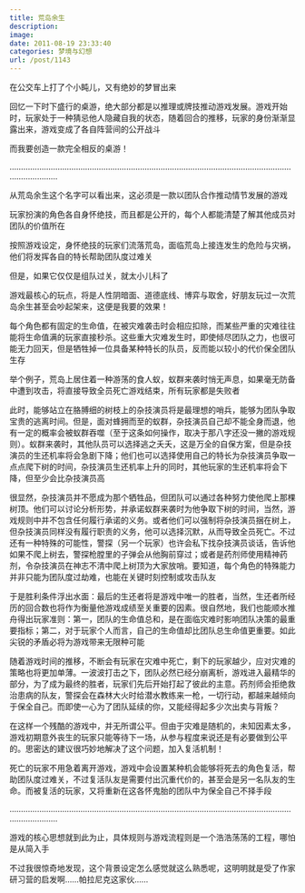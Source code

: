```yaml
---
title: 荒岛余生
description: 
image: 
date: 2011-08-19 23:33:40
categories: 梦境与幻想
url: /post/1143
---
```


在公交车上打了个小盹儿，又有绝妙的梦冒出来

回忆一下时下盛行的桌游，绝大部分都是以推理或牌技推动游戏发展。游戏开始时，玩家处于一种猜忌他人隐藏自我的状态，随着回合的推移，玩家的身份渐渐显露出来，游戏变成了各自阵营间的公开战斗

而我要创造一款完全相反的桌游！

………………………………………………………………………………………………………………………………

从荒岛余生这个名字可以看出来，这必须是一款以团队合作推动情节发展的游戏

玩家扮演的角色各自身怀绝技，而且都是公开的，每个人都能清楚了解其他成员对团队的价值所在

按照游戏设定，身怀绝技的玩家们流落荒岛，面临荒岛上接连发生的危险与灾祸，他们将发挥各自的特长帮助团队度过难关

但是，如果它仅仅是组队过关，就太小儿科了

游戏最核心的玩点，将是人性阴暗面、道德底线、博弈与取舍，好朋友玩过一次荒岛余生甚至会吵起架来，这便是我要的效果！

每个角色都有固定的生命值，在被灾难袭击时会相应扣除，而某些严重的灾难往往能将生命值满的玩家直接秒杀。这些重大灾难发生时，即使倾尽团队之力，也很可能无力回天，但是牺牲掉一位具备某种特长的队员，反而能以较小的代价保全团队生存

举个例子，荒岛上居住着一种游荡的食人蚁，蚁群来袭时悄无声息，如果毫无防备中遭到攻击，将直接导致全员死亡游戏结束，所有玩家都是失败者

此时，能够站立在胳膊细的树枝上的杂技演员将是最理想的哨兵，能够为团队争取宝贵的逃离时间。但是，面对蜂拥而至的蚁群，杂技演员自己却不能全身而退，他有一定的概率会被蚁群吞噬（至于这条如何操作，取决于那八字还没一撇的游戏规则）。蚁群来袭时，其他队员可以选择逃之夭夭，这是万全的自保方案，但是杂技演员的生还机率将会急剧下降；他们也可以选择使用自己的特长为杂技演员争取一点点爬下树的时间，杂技演员生还机率上升的同时，其他玩家的生还机率将会下降，但至少会比杂技演员高

很显然，杂技演员并不愿成为那个牺牲品，但团队可以通过各种努力使他爬上那棵树顶。他们可以讨论分析形势，并承诺蚁群来袭时为他争取下树的时间，当然，游戏规则中并不包含任何履行承诺的义务。或者他们可以强制将杂技演员捆在树上，但杂技演员同样没有履行职责的义务，他可以选择沉默，从而导致全员死亡。不过还有一种特殊的可能性，警探（另一个玩家）也许会私下找杂技演员谈话，告诉他如果不爬上树去，警探枪膛里的子弹会从他胸前穿过；或者是药剂师使用精神药剂，令杂技演员在神志不清中爬上树顶为大家放哨。要知道，每个角色的特殊能力并非只能为团队度过劫难，也能在关键时刻控制或攻击队友

于是胜利条件浮出水面：最后的生还者将是游戏中唯一的胜者，当然，生还者所经历的回合数也将作为衡量他游戏成绩至关重要的因素。很自然地，我们也能顺水推舟得出玩家准则：第一，团队的生命值总和，是在面临灾难时影响团队决策的最重要指标；第二，对于玩家个人而言，自己的生命值却比团队总生命值更重要。如此尖锐的矛盾必将为游戏带来无限种可能

随着游戏时间的推移，不断会有玩家在灾难中死亡，剩下的玩家越少，应对灾难的策略也将更加单薄。一波波打击之下，团队必然已经分崩离析，游戏进入最精华的部分，为了成为最终的胜者，玩家们先后开始打起了彼此的主意。药剂师会拒绝救治患病的队友，警探会在森林大火时给潜水教练来一枪，一切行动，都越来越倾向于保全自己。而即使一心为了团队延续的你，又能经得起多少次出卖与背叛？

在这样一个残酷的游戏中，并无所谓公平。但由于灾难是随机的，未知因素太多，游戏初期意外丧生的玩家只能等待下一场，从参与程度来说还是有必要做到公平的。思密达的建议很巧妙地解决了这个问题，加入复活机制！

死亡的玩家不用急着离开游戏，游戏中会设置某种机会能够将死去的角色复活，帮助团队度过难关，不过复活队友是需要付出沉重代价的，甚至会是另一名队友的生命。而被复活的玩家，又将重新在这各怀鬼胎的团队中为保全自己不择手段

………………………………………………………………………………………………………………………………

游戏的核心思想就到此为止，具体规则与游戏流程则是一个浩浩荡荡的工程，哪怕是从简入手

不过我很惊奇地发现，这个背景设定怎么感觉就这么熟悉呢，这明明就是受了作家研习营的启发啊……帕拉尼克这家伙……